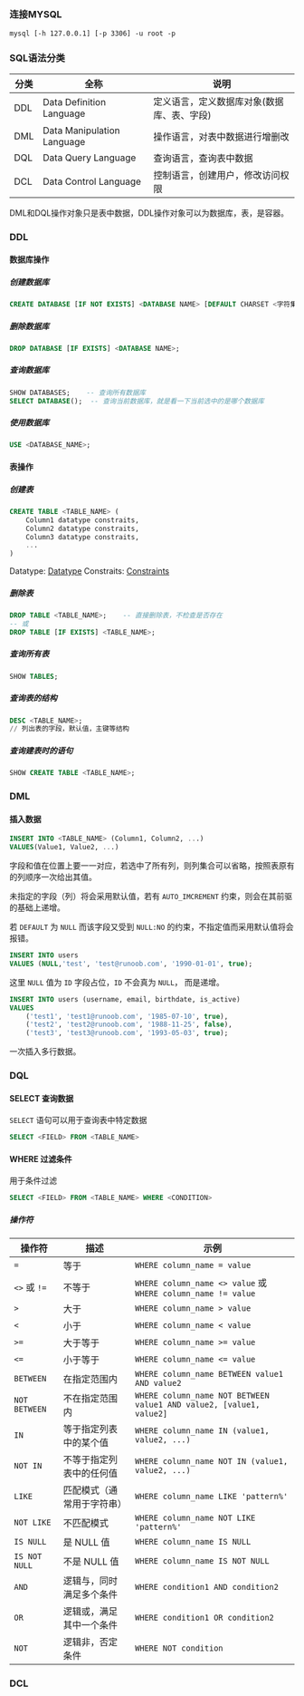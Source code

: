 ### 连接MYSQL
``` shell
mysql [-h 127.0.0.1] [-p 3306] -u root -p
```


### SQL语法分类
| 分类 | 全称 | 说明 |
| ---- | ---- | ---- |
| DDL | Data Definition Language | 定义语言，定义数据库对象(数据库、表、字段) |
| DML | Data Manipulation Language | 操作语言，对表中数据进行增删改 |
| DQL | Data Query Language | 查询语言，查询表中数据 |
| DCL | Data Control Language | 控制语言，创建用户，修改访问权限 |
DML和DQL操作对象只是表中数据，DDL操作对象可以为数据库，表，是容器。


### DDL
#### 数据库操作
#####  创建数据库
``` sql
CREATE DATABASE [IF NOT EXISTS] <DATABASE NAME> [DEFAULT CHARSET <字符集>];
```
##### 删除数据库
``` sql
DROP DATABASE [IF EXISTS] <DATABASE NAME>;
```
##### 查询数据库
``` sql
SHOW DATABASES;    -- 查询所有数据库
SELECT DATABASE();  -- 查询当前数据库，就是看一下当前选中的是哪个数据库
```
##### 使用数据库
``` sql
USE <DATABASE_NAME>;
```
#### 表操作
##### 创建表
```SQL
CREATE TABLE <TABLE_NAME> (
	Column1 datatype constraits,
	Column2 datatype constraits,
	Column3 datatype constraits,
	...
)
```
Datatype: [Datatype](数据库/link/link.md#Datatype)
Constraits: [Constraints](数据库/link/link.md#Constraints)
##### 删除表
```SQL
DROP TABLE <TABLE_NAME>;    -- 直接删除表，不检查是否存在
-- 或
DROP TABLE [IF EXISTS] <TABLE_NAME>;

```
##### 查询所有表
```SQL
SHOW TABLES;
```
##### 查询表的结构
``` sql
DESC <TABLE_NAME>;
// 列出表的字段，默认值，主键等结构
```
##### 查询建表时的语句
``` sql
SHOW CREATE TABLE <TABLE_NAME>;
```


### DML
#### 插入数据
```SQL
INSERT INTO <TABLE_NAME> (Column1, Column2, ...)
VALUES(Value1, Value2, ...)
```
字段和值在位置上要一一对应，若选中了所有列，则列集合可以省略，按照表原有的列顺序一次给出其值。

未指定的字段（列）将会采用默认值，若有 `AUTO_IMCREMENT` 约束，则会在其前驱的基础上递增。

若 `DEFAULT` 为 `NULL` 而该字段又受到 `NULL:NO` 的约束，不指定值而采用默认值将会报错。

```SQL
INSERT INTO users
VALUES (NULL,'test', 'test@runoob.com', '1990-01-01', true);
```
这里 `NULL` 值为 `ID` 字段占位，`ID` 不会真为 `NULL`， 而是递增。

```SQL
INSERT INTO users (username, email, birthdate, is_active)
VALUES
    ('test1', 'test1@runoob.com', '1985-07-10', true),
    ('test2', 'test2@runoob.com', '1988-11-25', false),
    ('test3', 'test3@runoob.com', '1993-05-03', true);
```
一次插入多行数据。


### DQL
#### SELECT 查询数据
`SELECT` 语句可以用于查询表中特定数据
```SQL
SELECT <FIELD> FROM <TABLE_NAME>
```

#### WHERE 过滤条件
用于条件过滤
```SQL
SELECT <FIELD> FROM <TABLE_NAME> WHERE <CONDITION>
```
##### 操作符
| 操作符           | 描述            | 示例                                                                  |
| ------------- | ------------- | ------------------------------------------------------------------- |
| `=`           | 等于            | `WHERE column_name = value`                                         |
| `<>` 或 `!=`   | 不等于           | `WHERE column_name <> value` 或 `WHERE column_name != value`         |
| `>`           | 大于            | `WHERE column_name > value`                                         |
| `<`           | 小于            | `WHERE column_name < value`                                         |
| `>=`          | 大于等于          | `WHERE column_name >= value`                                        |
| `<=`          | 小于等于          | `WHERE column_name <= value`                                        |
| `BETWEEN`     | 在指定范围内        | `WHERE column_name BETWEEN value1 AND value2`                       |
| `NOT BETWEEN` | 不在指定范围内       | `WHERE column_name NOT BETWEEN value1 AND value2, [value1, value2]` |
| `IN`          | 等于指定列表中的某个值   | `WHERE column_name IN (value1, value2, ...)`                        |
| `NOT IN`      | 不等于指定列表中的任何值  | `WHERE column_name NOT IN (value1, value2, ...)`                    |
| `LIKE`        | 匹配模式（通常用于字符串） | `WHERE column_name LIKE 'pattern%'`                                 |
| `NOT LIKE`    | 不匹配模式         | `WHERE column_name NOT LIKE 'pattern%'`                             |
| `IS NULL`     | 是 NULL 值      | `WHERE column_name IS NULL`                                         |
| `IS NOT NULL` | 不是 NULL 值     | `WHERE column_name IS NOT NULL`                                     |
| `AND`         | 逻辑与，同时满足多个条件  | `WHERE condition1 AND condition2`                                   |
| `OR`          | 逻辑或，满足其中一个条件  | `WHERE condition1 OR condition2`                                    |
| `NOT`         | 逻辑非，否定条件      | `WHERE NOT condition`                                               |


### DCL
